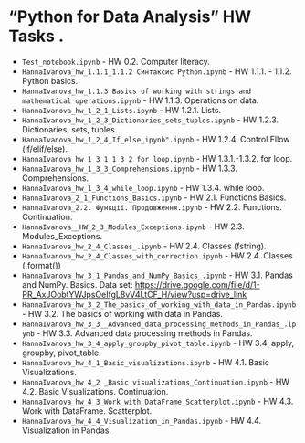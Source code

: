 # “Python for Data Analysis” HW Tasks .

- `Test_notebook.ipynb` - HW 0.2. Computer literacy.
- `HannaIvanova_hw_1.1.1_1.1.2 Cинтаксис Python.ipynb` - HW 1.1.1. - 1.1.2. Python basics.
- `HannaIvanova_hw_1.1.3 Basics of working with strings and mathematical operations.ipynb` - HW 1.1.3. Operations on data.
- `HannaIvanova_hw_1_2_1_Lists.ipynb` - HW 1.2.1. Lists.
- `HannaIvanova_hw_1_2_3_Dictionaries_sets_tuples.ipynb` - HW 1.2.3. Dictionaries, sets, tuples.
- `HannaIvanova_hw_1_2_4_If_else_ipynb".ipynb` - HW 1.2.4. Control Fllow (if/elif/else).
- `HannaIvanova_hw_1_3_1_1_3_2_for_loop.ipynb` - HW 1.3.1.-1.3.2. for loop.
- `HannaIvanova_hw_1_3_3_Comprehensions.ipynb` - HW 1.3.3. Comprehensions.
- `HannaIvanova_hw_1_3_4_while_loop.ipynb` - HW 1.3.4. while loop.
- `HannaIvanova_2_1_Functions_Basics.ipynb` - HW 2.1. Functions.Basics.
- `HannaIvanova_2.2. Функції. Продовження.ipynb` - HW 2.2. Functions. Continuation.
- `HannaIvanova__HW_2_3_Modules_Exceptions.ipynb` - HW 2.3. Modules_Exceptions.
- `HannaIvanova_hw_2_4_Classes_.ipynb` - HW 2.4. Classes (fstring).
- `HannaIvanova_hw_2_4_Classes_with_correction.ipynb` - HW 2.4. Classes (.format())
- `HannaIvanova_hw_3_1_Pandas_and_NumPy_Basics_.ipynb` - HW 3.1. Pandas and NumPy. Basics.
  Data set: https://drive.google.com/file/d/1-PR_AxJOobtYWJpsOeIfgL8vV4LtCF_H/view?usp=drive_link
- `HannaIvanova_hw_3_2_The_basics_of_working_with_data_in_Pandas.ipynb` - HW 3.2. The basics of working with data in Pandas.
- `HannaIvanova_hw_3_3__Advanced_data_processing_methods_in_Pandas_.ipynb` - HW 3.3. Advanced data processing methods in Pandas.
- `HannaIvanova_hw_3_4_apply_groupby_pivot_table.ipynb` - HW 3.4. apply, groupby, pivot_table.
- `HannaIvanova_hw_4_1_Basic_visualizations.ipynb` - HW 4.1. Basic Visualizations.
- `HannaIvanova_hw 4_2 _Basic visualizations_Continuation.ipynb` - HW 4.2. Basic Visualizations. Continuation.
- `HannaIvanova_hw_4_3_Work_with_DataFrame_Scatterplot.ipynb` - HW 4.3. Work with DataFrame. Scatterplot.
- `HannaIvanova_hw_4_4_Visualization_in_Pandas.ipynb` - HW 4.4. Visualization in Pandas.
